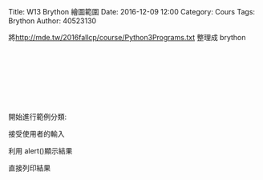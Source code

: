Title: W13 Brython 繪圖範圍
Date: 2016-12-09 12:00
Category: Cours
Tags: Brython
Author: 40523130

將<a href="http://mde.tw/2016fallcp/course/Python3Programs.txt">http://mde.tw/2016fallcp/course/Python3Programs.txt</a> 整理成  brython

<!-- PELICAN_END_SUMMARY -->

<!-- 導入 Brython 標準程式庫 -->

<script type="text/javascript" 
    src="https://cdn.rawgit.com/brython-dev/brython/master/www/src/brython_dist.js">
</script>

<!-- 啟動 Brython -->
<script>
window.onload=function(){
brython(1);
}
</script>

<!-- 以下實際利用  Brython 畫圖 -->
<div id="container"></div>
<script type="text/python3">
from browser import document as doc
from browser import html
container = doc['container']
mystring = ""
num = input("請輸入重複執行次數")
#for i in range(1, 11):
for i in range(1,int(num)+1):
    mystring +=str(i) + ": hello mde"+ html.BR()
container <= mystring
</script>


<pre class="brush: python">
<div id="container"></div>
<script type="text/python3">
from browser import document as doc
from browser import html
container = doc['container']
mystring = ""
num = input("請輸入重複執行次數")
#for i in range(1, 11):
for i in range(1,int(num)+1):
    mystring +=str(i) + ": hello mde"+ html.BR()
container <= mystring
</script>
</pre>


<div id="container"></div>
<script type="text/python3">
from browser import document as doc
from browser import html
container = doc['container']

mystring = ""
cdegree = input("請輸入攝氏溫度")
fdegree = float(cdegree)*9/5 + 32
output_string = "攝氏" + str(cdegree) + "度=華氏" + str(fdegree) + "度"
container <= output_string
</script>


<pre class="brush: python">
<div id="container"></div>
<script type="text/python3">
from browser import document as doc
from browser import html
container = doc['container']
mystring = ""
cdegree = input("請輸入攝氏溫度")
fdegree = float(cdegree)*9/5 + 32
output_string = "攝氏" + str(cdegree) + "度=華氏" + str(fdegree) + "度"
container <= output_string
</script>
</pre>


開始進行範例分類:

接受使用者的輸入

利用 alert()顯示結果

直接列印結果
